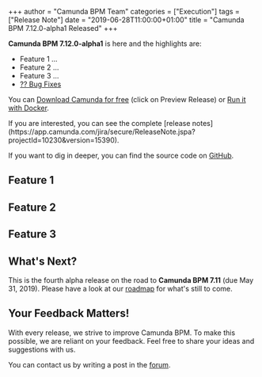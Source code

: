 +++
author = "Camunda BPM Team"
categories = ["Execution"]
tags = ["Release Note"]
date = "2019-06-28T11:00:00+01:00"
title = "Camunda BPM 7.12.0-alpha1 Released"
+++

**Camunda BPM 7.12.0-alpha1** is here and the highlights are:

* Feature 1 ...
* Feature 2 ...
* Feature 3 ...
* [?? Bug Fixes](https://app.camunda.com/jira/issues/?jql=issuetype%20%3D%20%22Bug%20Report%22%20AND%20fixVersion%20%3D%207.12.0-alpha1)

You can [Download Camunda for free](https://camunda.com/download/) (click on Preview Release) or [Run it with Docker](https://hub.docker.com/r/camunda/camunda-bpm-platform/).


<!-- todo: adjust me --> If you are interested, you can see the complete [release notes](https://app.camunda.com/jira/secure/ReleaseNote.jspa?projectId=10230&version=15390).

If you want to dig in deeper, you can find the source code on [GitHub](https://github.com/camunda/camunda-bpm-platform/releases/tag/7.12.0-alpha1).

<!--more-->

## Feature 1

## Feature 2

## Feature 3

<!--no-more-->

## What's Next?

This is the fourth alpha release on the road to **Camunda BPM 7.11** (due May 31, 2019). Please have a look at our [roadmap](https://camunda.com/learn/community/#roadmap) for what's still to come.

## Your Feedback Matters!

With every release, we strive to improve Camunda BPM. To make this possible, we are reliant on your feedback. Feel free to share your ideas and suggestions with us.

You can contact us by writing a post in the [forum](https://forum.camunda.org/).